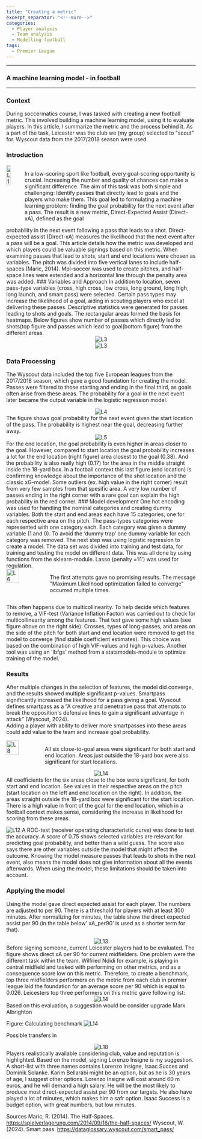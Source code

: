 ```yaml
---
title: "Creating a metric"
excerpt_separator: "<!--more-->"
categories:
  - Player analysis
  - Team analysis
  - Modelling football
tags:
  - Premier League
---
```

------------
### A machine learning model - in football
------------
### Context
During soccermatics course, I was tasked with creating a new football metric. This involved building a machine learning model, using it to evaluate players. In this article, I summarize the metric and the process behind it. As a part of the task, Leicester was the club we (my group) selected to "scout" for. Wyscout data from the 2017/2018 season were used.
### Introduction 
<div style="display: flex; align-items: flex-start;">
  <img src="https://github.com/user-attachments/assets/35ebe3fb-bd73-4841-ba97-034a8a02fd3e" alt="L1" style="margin-right:20px; width:40%;"/> <p>In a low-scoring sport like football, every goal-scoring opportunity is crucial. Increasing the number and quality of chances can make a significant difference. The aim of this task was both simple and challenging: Identify passes that directly lead to goals and the players who make them.
This goal led to formulating a machine learning problem: finding the goal probability for the next event after a pass. The result is a new metric, Direct-Expected Assist (Direct-xA), defined as the goal </p> </div> probability in the next event following a pass that leads to a shot. Direct-expected assist (Direct-xA) measures the likelihood that the next event after a pass will be a goal. This article details how the metric was developed and which players could be valuable signings based on this metric. When examining passes that lead to shots, start and end locations were chosen as variables. The pitch was divided into five vertical lanes to include half-spaces (Maric, 2014). Mpl-soccer was used to create pitches, and half-space lines were extended and a horizontal line through the penalty area was added.
### Variables and Approach
In addition to location, seven pass-type variables (cross, high cross, low cross, long ground, long high, long launch, and smart pass) were selected. Certain pass types may increase the likelihood of a goal, aiding in scouting players who excel at delivering these passes. Descriptive statistics were generated for passes leading to shots and goals. The rectangular areas formed the basis for heatmaps. Below figures show number of passes which directly led to shots(top figure and passes which lead to goal(bottom figure) from the different areas.
<div style="text-align:center;">
  <img src="https://github.com/user-attachments/assets/a3ec810e-d733-46e3-bb40-d37e4c08c800" alt="L3" style="max-width:80%;"/>
</div>
<div style="text-align:center;">
  <img src="https://github.com/user-attachments/assets/dff2b8d3-7a75-41dd-bf10-21504a5efb3b" alt="L3" style="max-width:80%;"/>
</div>

### Data Processing
The Wyscout data included the top five European leagues from the 2017/2018 season, which gave a good foundation for creating the model. Passes were filtered to those starting and ending in the final third, as goals often arise from these areas.
The probability for a goal in the next event later became the output variable in the logistic regression model.
<div style="text-align:center;">
  <img src="https://github.com/user-attachments/assets/3f98d6b8-87c9-4afc-9f8e-0d1b469a946f" alt="L4" style="max-width:80%;"/>
</div>
The figure shows goal probability for the next event given the start location of the pass. The probability is highest near the goal, decreasing further away.
<div style="text-align:center;">
  <img src="https://github.com/user-attachments/assets/0dede729-cfa6-4e91-ad67-b43a45fe6208" alt="L5" style="max-width:80%;"/>
</div>
For the end location, the goal probability is even higher in areas closer to the goal. However, compared to start location the goal probability increases a lot for the end location (right figure) area closest to the goal (0.38). And the probability is also really high (0.17) for the area in the middle straight inside the 18-yard box. In a football context this last figure (end location) is confirming knowledge about the importance of the shot location and the classic xG-model. Some outliers (ex. high value in the right corner) result from very few samples from that spesific area. A very low number of passes ending in the right corner with a rare goal can explain the high probability in the red corner.
### Model development
One hot encoding was used for handling the nominal categories and creating dummy variables. Both the start and end areas each have 15 categories, one for each respective area on the pitch. The pass-types categories were represented with one category each. 
Each category was given a dummy variable (1 and 0).  To avoid the ‘dummy trap’ one dummy variable for each category was removed. The next step was using logistic regression to create a model. The data set was divided into training and test data, for training and testing the model on different data. This was all done by using functions from the sklearn-module. Lasso (penalty =’l1’) was used for regulation.
<div style="display:flex; justify-content:space-between; align-items:flex-start; gap:30px;">
  <img src="https://github.com/user-attachments/assets/53710975-8951-40e1-b7c9-ee15e3f5c2c3" alt="L6" style="width:40%;"/> <p>
The first attempts gave no promising results. The message "Maximum Likelihood optimization failed to converge" occurred multiple times.</p> </div>

This often happens due to multicollinearity.  To help decide which features to remove, a VIF-test (Variance Inflation Factor) was carried out to check for multicollinearity among the features. That test gave some high values (see figure above on the right side). Crosses, types of long-passes, and areas on the side of the pitch for both start and end location were removed to get the model to converge (find stable coefficient estimates). This choice was based on the combination of high VIF-values and high p-values. Another tool was using an 'lbfgs' method from a statsmodels-module to optimize training of the model. 

### Results
After multiple changes in the selection of features, the model did converge, and the results showed multiple significant p-values. Smartpass significantly increased the likelihood for a pass giving a goal. Wyscout defines smartpass as a “A creative and penetrative pass that attempts to break the opposition's defensive lines to gain a significant advantage in attack” (Wyscout, 2024).  
Adding a player with ability to deliver more smartpasses into these areas could add value to the team and increase goal probability. 
<div style="display: flex; align-items:flex-start;">
  <img src="https://github.com/user-attachments/assets/662260ad-487b-49aa-9294-d9690525d534" alt="L8" style="margin-right:20px; width:40%;"/> <p> All six close-to-goal areas were significant for both start and end location. Areas just outside the 18-yard box were also significant for start locations.</p> </div>
<div style="text-align:center;">
  <img src="https://github.com/user-attachments/assets/e8477f16-c8ff-4e31-90fc-72f4c21795a3" alt="L14" style="max-width:90%;"/>
</div>
All coefficients for the six areas close to the box were significant, for both start and end location. See values in their respective areas on the pitch (start location on the left and end location on the right).  In addition, the areas straight outside the 18-yard box were significant for the start location.  There is a high value in front of the goal for the end location, which in a football context makes sense, considering the increase in likelihood for scoring from these areas.

![L12](https://github.com/user-attachments/assets/6752a8ae-39f5-4e9e-8ce2-bb4e3147d294)
A ROC-test (receiver operating characteristic curve) was done to test the accuracy. A score of 0.75 shows selected variables are relevant for predicting goal probability, and better than a wild guess. The score also says there are other variables outside the model that might affect the outcome. Knowing the model measure passes that leads to shots in the next event, also means the model does not give information about all the events afterwards. When using the model, these limitations should be taken into account.

### Applying the model
Using the model gave direct expected assist for each player. The numbers are adjusted to per 90. There is a threshold for players with at least 300 minutes.  After normalizing for minutes,  the table show the direct expected assist per 90 (in the table below’ xA_per90’ is used as a shorter term for that). 
<div style="text-align:center;">
  <img src="https://github.com/user-attachments/assets/53d215d1-5635-4c49-a689-f7ff7f97b40a" alt="L13" style="max-width:100%;"/>
</div>
Before signing someone, current Leicester players had to be evaluated. The figure shows direct xA per 90 for current midfielders. One problem were the different task within the team.  Wilfried Ndidi for example, is playing in central midfield and tasked with performing on other metrics, and as a consequence score low on this metric. Therefore, to create a benchmark, top three midfielders performers on the metric from each club in premier league laid the foundation for an average score per 90 which is equal to 0.026. Leicesters top three performers on this metric gave following list: 
<div style="text-align:center;">
  <img src="https://github.com/user-attachments/assets/e8477f16-c8ff-4e31-90fc-72f4c21795a3" alt="L14" style="max-width:100%;"/>
</div>
Based on this evaluation, a suggestion would be consider upgrade Mark Albrighton

Figure: Calculating benchmark
![L14](https://github.com/user-attachments/assets/e8477f16-c8ff-4e31-90fc-72f4c21795a3)

Possible transfers in
<div style="text-align:center;">
  <img src="https://github.com/user-attachments/assets/96ceee42-020c-4763-aa1f-a44598f07016" alt="L18" style="max-width:100%;"/>
</div>    
Players realistically available considering club, value and reputation is highlighted. Based on the model, signing Lorenzo Insigne is my suggestion. A short-list with three names contains Lorenzo Insigne, Isaac Succes and Dominik Solanke. Karim Bellarabi might be an option, but as he is 30 years of age, I suggest other options. Lorenzo Insigne will cost around 60 m euros, and he will demand a high salary. He will be the most likely to produce most direct-expected assist per 90 from our targets. He also have played a lot of minutes, which makes him a safr option. Isaac Success is a budget option, with great numbers, but low minutes.

Sources 
Maric, R. (2014). The Half-Spaces. https://spielverlagerung.com/2014/09/16/the-half-spaces/
Wyscout, W. (2024). Smart pass. https://dataglossary.wyscout.com/smart_pass/

